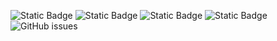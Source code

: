 ![Static Badge](https://img.shields.io/badge/blacklists-61-000000) ![Static Badge](https://img.shields.io/badge/blacklisted-3000125-cc0000) ![Static Badge](https://img.shields.io/badge/whitelisted-2254-00CC00) ![Static Badge](https://img.shields.io/badge/streaming_blacklist-28107-000000) ![GitHub issues](https://img.shields.io/github/issues/fabriziosalmi/blacklists)
